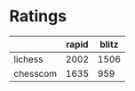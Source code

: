 # Ratings

|          | rapid | blitz |
|----------|-------|-------|
| lichess  | 2002 | 1506 |
| chesscom | 1635 | 959 |
